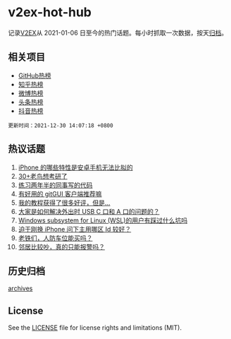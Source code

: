 # v2ex-hot-hub

 记录[V2EX](https://www.v2ex.com/)从 2021-01-06 日至今的热门话题。每小时抓取一次数据，按天[归档](archives)。
 
 ## 相关项目

- [GitHub热榜](https://github.com/snaildev/github-hot-hub)
- [知乎热榜](https://github.com/snaildev/zhihu-hot-hub)
- [微博热榜](https://github.com/snaildev/weibo-hot-hub)
- [头条热榜](https://github.com/snaildev/toutiao-hot-hub)
- [抖音热榜](https://github.com/snaildev/douyin-hot-hub)


 `更新时间：2021-12-30 14:07:18 +0800`

## 热议话题

1. [iPhone 的哪些特性是安卓手机无法比拟的](https://www.v2ex.com/t/825098)
1. [30+老鸟想考研了](https://www.v2ex.com/t/825094)
1. [练习两年半的同事写的代码](https://www.v2ex.com/t/825212)
1. [有好用的 gitGUI 客户端推荐嘛](https://www.v2ex.com/t/825106)
1. [我的教程获得了很多好评，但是...](https://www.v2ex.com/t/825222)
1. [大家是如何解决外出时 USB C 口和 A 口的问题的？](https://www.v2ex.com/t/825150)
1. [Windows subsystem for Linux (WSL)的用户有踩过什么坑吗](https://www.v2ex.com/t/825188)
1. [迫于刚换 iPhone 问下主用哪区 Id 较好？](https://www.v2ex.com/t/825215)
1. [老铁们，人防车位能买吗？](https://www.v2ex.com/t/825172)
1. [邻居比较吵，真的只能报警吗？](https://www.v2ex.com/t/825230)

## 历史归档

[archives](archives)

## License

See the [LICENSE](LICENSE) file for license rights and limitations (MIT).
